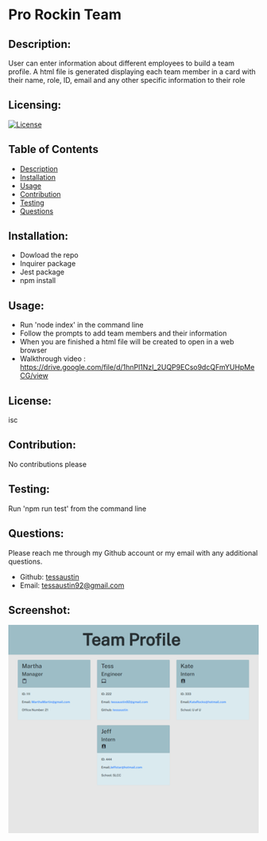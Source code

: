 # Pro Rockin Team

## Description:
User can enter information about different employees to build a team profile. A html file is generated displaying each team member in a card with their name, role, ID, email and any other specific information to their role

## Licensing:
[![License](https://img.shields.io/badge/License-isc-blue.svg)](https://shields.io)

## Table of Contents 
* [Description](#description)
* [Installation](#installation)
* [Usage](#usage)
* [Contribution](#contribute)
* [Testing](#tests)
* [Questions](#questions)

## Installation:
- Dowload the repo 
- Inquirer package
- Jest package
- npm install

## Usage:
- Run 'node index' in the command line
- Follow the prompts to add team members and their information 
- When you are finished a html file will be created to open in a web browser 
- Walkthrough video : https://drive.google.com/file/d/1hnPl1NzI_2UQP9ECso9dcQFmYUHpMeCG/view

## License:
isc

## Contribution:
No contributions please

## Testing:
Run 'npm run test' from the command line

## Questions:
Please reach me through my Github account or my email with any additional questions.
- Github: [tessaustin](https://github.com/tessaustin)
- Email: tessaustin92@gmail.com 

## Screenshot:
![img](assets/pro-rockin-team.png)
